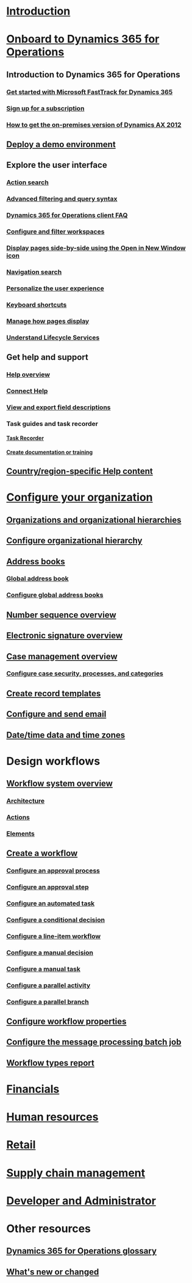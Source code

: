 # [Introduction](index.md)

# [Onboard to Dynamics 365 for Operations](get-started/onboarding-home.md)
## Introduction to Dynamics 365 for Operations
### [Get started with Microsoft FastTrack for Dynamics 365](get-started/fasttrack-dynamics-365-overview.md)
### [Sign up for a subscription](/dynamics365/unified-operations/dev-itpro/dev-tools/sign-up-preview-subscription?toc=/dynamics365/unified-operations/fin-and-ops/toc.json)
### [How to get the on-premises version of Dynamics AX 2012](/dynamics365/unified-operations/dev-itpro/deployment/csp-download-customersource?toc=/dynamics365/unified-operations/fin-and-ops/toc.json)
## [Deploy a demo environment](/dynamics365/unified-operations/dev-itpro/deployment/deploy-demo-environment?toc=/dynamics365/unified-operations/fin-and-ops/toc.json)

## Explore the user interface
### [Action search](get-started/action-search.md)
### [Advanced filtering and query syntax](get-started/advanced-filtering-query-options.md)
### [Dynamics 365 for Operations client FAQ](get-started/client-faq.md)
### [Configure and filter workspaces](get-started/configure-filter-workspaces.md)
### [Display pages side-by-side using the Open in New Window icon](get-started/display-pages-side-by-side.md)
### [Navigation search](get-started/navigation-search.md)
### [Personalize the user experience](get-started/personalize-user-experience.md)
### [Keyboard shortcuts](get-started/shortcut-keys.md)
### [Manage how pages display](get-started/window-management.md)
### [Understand Lifecycle Services](/dynamics365/unified-operations/dev-itpro/lifecycle-services/lcs-works-lcs?toc=/dynamics365/unified-operations/fin-and-ops/toc.json)

## Get help and support
### [Help overview](/dynamics365/unified-operations/dev-itpro/get-started/help-overview?toc=/dynamics365/unified-operations/fin-and-ops/toc.json)
### [Connect Help](/dynamics365/unified-operations/dev-itpro/get-started/help-connect?toc=/dynamics365/unified-operations/fin-and-ops/toc.json)
### [View and export field descriptions](get-started/view-export-field-descriptions.md)

### Task guides and task recorder
#### [Task Recorder](/dynamics365/unified-operations/dev-itpro/user-interface/task-recorder?toc=/dynamics365/unified-operations/fin-and-ops/toc.json)
#### [Create documentation or training](/dynamics365/unified-operations/dev-itpro/user-interface/task-recorder?toc=/dynamics365/unified-operations/fin-and-ops/toc.json)

## [Country/region-specific Help content](/dynamics365/unified-operations/dev-itpro/lcs-solutions/country-region?toc=/dynamics365/unified-operations/fin-and-ops/toc.json)

# [Configure your organization](organization-administration/organization-administration-home-page.md)
## [Organizations and organizational hierarchies](organization-administration/organizations-organizational-hierarchies.md)
## [Configure organizational hierarchy](organization-administration/plan-organizational-hierarchy.md)
## [Address books](organization-administration/qa-address-books.md)
### [Global address book](organization-administration/overview-global-address-book.md)
### [Configure global address books](organization-administration/plan-configuration-global-address-book-additional-address-books.md)
## [Number sequence overview](organization-administration/number-sequence-overview.md)
## [Electronic signature overview](organization-administration/electronic-signature-overview.md)
## [Case management overview](organization-administration/cases.md)
### [Configure case security, processes, and categories](organization-administration/plan-case-management.md)
## [Create record templates](organization-administration/record-templates.md)
## [Configure and send email](organization-administration/configure-email.md)
## [Date/time data and time zones](organization-administration/date-time-zones.md)

# Design workflows
## [Workflow system overview](organization-administration/overview-workflow-system.md)
### [Architecture](organization-administration/workflow-system-architecture.md)
### [Actions](organization-administration/workflow-actions.md)
### [Elements](organization-administration/workflow-elements.md)
## [Create a workflow](organization-administration/create-workflow.md)
### [Configure an approval process](organization-administration/configure-approval-process-workflow.md)
### [Configure an approval step](organization-administration/configure-approval-step-workflow.md)
### [Configure an automated task](organization-administration/configure-automated-task-workflow.md)
### [Configure a conditional decision](organization-administration/configure-conditional-decision-workflow.md)
### [Configure a line-item workflow](organization-administration/configure-line-item-workflow.md)
### [Configure a manual decision](organization-administration/configure-manual-decision-workflow.md)
### [Configure a manual task](organization-administration/configure-manual-task-workflow.md)
### [Configure a parallel activity](organization-administration/configure-parallel-activity-workflow.md)
### [Configure a parallel branch](organization-administration/configure-parallel-branch-workflow.md)
## [Configure workflow properties](organization-administration/configure-workflow-properties.md)
## [Configure the message processing batch job](organization-administration/workflow-batch-job-critical.md)
## [Workflow types report](organization-administration/workflow-types-report.md)

# [Financials](/dynamics365/unified-operations/financials/index)

# [Human resources](/dynamics365/unified-operations/talent/index)

# [Retail](/dynamics365/unified-operations/retail/index)

# [Supply chain management](/dynamics365/unified-operations/supply-chain/index)

# [Developer and Administrator](/dynamics365/unified-operations/dev-itpro/index)

# Other resources
## [Dynamics 365 for Operations glossary](get-started/glossary.md)
## [What's new or changed](/dynamics365/unified-operations/dev-itpro/get-started/whats-new-changed?toc=/dynamics365/unified-operations/fin-and-ops/toc.json)

